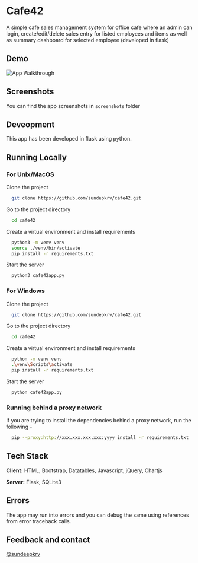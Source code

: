 # Cafe42
A simple cafe sales management system for office cafe where an admin can login, create/edit/delete sales entry for listed employees and items as well as summary dashboard for selected employee (developed in flask)

## Demo

![App Walkthrough](https://raw.githubusercontent.com/sundepkrv/cafe42/main/screenshots/AppWalkthrough.gif)

## Screenshots

You can find the app screenshots in `screenshots` folder

## Deveopment

This app has been developed in flask using python.

## Running Locally

### For Unix/MacOS

Clone the project

```bash
  git clone https://github.com/sundepkrv/cafe42.git
```

Go to the project directory

```bash
  cd cafe42
```

Create a virtual environment and install requirements

```bash
  python3 -m venv venv
  source ./venv/bin/activate
  pip install -r requirements.txt
```

Start the server

```bash
  python3 cafe42app.py
```

### For Windows

Clone the project

```bash
  git clone https://github.com/sundepkrv/cafe42.git
```

Go to the project directory

```bash
  cd cafe42
```

Create a virtual environment and install requirements

```bash
  python -m venv venv
  .\venv\Scripts\activate
  pip install -r requirements.txt
```

Start the server

```bash
  python cafe42app.py
```

### Running behind a proxy network
If you are trying to install the dependencies behind a proxy network, run the following - 

```bash
  pip --proxy:http://xxx.xxx.xxx.xxx:yyyy install -r requirements.txt
```
## Tech Stack

**Client:** HTML, Bootstrap, Datatables, Javascript, jQuery, Chartjs

**Server:** Flask, SQLite3

## Errors

The app may run into errors and you can debug the same using references from error traceback calls.

## Feedback and contact

[@sundeepkrv](https://github.com/sundepkrv)
